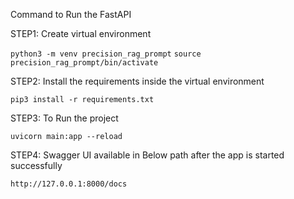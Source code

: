 Command to Run the FastAPI

STEP1: Create virtual environment

`python3 -m venv precision_rag_prompt`
`source precision_rag_prompt/bin/activate`

STEP2: Install the requirements inside the virtual environment

`pip3 install -r requirements.txt`

STEP3: To Run the project

`uvicorn main:app --reload`

STEP4: Swagger UI available in Below path after the app is started successfully

`http://127.0.0.1:8000/docs`
